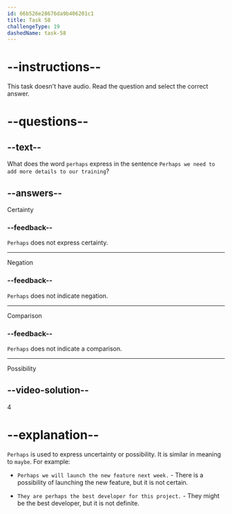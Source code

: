 ```yaml
---
id: 66b526e28676da9b406201c1
title: Task 58
challengeType: 19
dashedName: task-58
---
```


# --instructions--

This task doesn't have audio. Read the question and select the correct answer.

# --questions--

## --text--

What does the word `perhaps` express in the sentence `Perhaps we need to add more details to our training`?

## --answers--

Certainty

### --feedback--

`Perhaps` does not express certainty. 

---

Negation

### --feedback--

`Perhaps` does not indicate negation. 

---

Comparison

### --feedback--

`Perhaps` does not indicate a comparison. 

---

Possibility

## --video-solution--

4

# --explanation--

`Perhaps` is used to express uncertainty or possibility. It is similar in meaning to `maybe`. For example:

- `Perhaps we will launch the new feature next week.` - There is a possibility of launching the new feature, but it is not certain.

- `They are perhaps the best developer for this project.` - They might be the best developer, but it is not definite.
